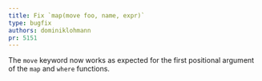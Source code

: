 ```yaml
---
title: Fix `map(move foo, name, expr)`
type: bugfix
authors: dominiklohmann
pr: 5151
---
```


The `move` keyword now works as expected for the first positional argument of
the `map` and `where` functions.
